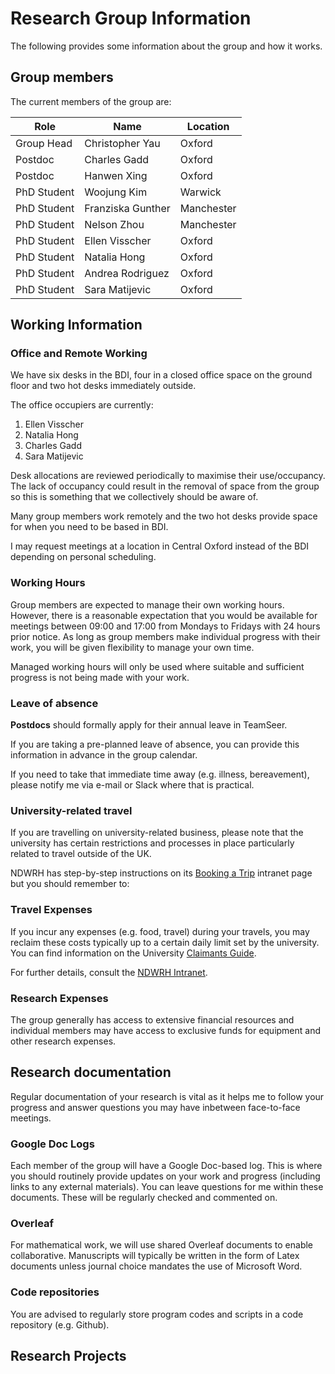 # Research Group Information

The following provides some information about the group and how it works.

## Group members

The current members of the group are:

|Role|Name|Location|
|-------|-----------------|-------|
|Group Head|Christopher Yau|Oxford|
|Postdoc|Charles Gadd|Oxford|
|Postdoc|Hanwen Xing|Oxford|
|PhD Student|Woojung Kim|Warwick|
|PhD Student|Franziska Gunther|Manchester|
|PhD Student|Nelson Zhou|Manchester|
|PhD Student|Ellen Visscher|Oxford|
|PhD Student|Natalia Hong|Oxford|
|PhD Student|Andrea Rodriguez|Oxford|
|PhD Student|Sara Matijevic|Oxford|

## Working Information

### Office and Remote Working

We have six desks in the BDI, four in a closed office space on the ground floor and two hot desks immediately outside.

The office occupiers are currently:

1. Ellen Visscher
2. Natalia Hong
3. Charles Gadd
4. Sara Matijevic

Desk allocations are reviewed periodically to maximise their use/occupancy. The lack of occupancy could result in the removal of space from the group so this is something that we collectively should be aware of.

Many group members work remotely and the two hot desks provide space for when you need to be based in BDI.

I may request meetings at a location in Central Oxford instead of the BDI depending on personal scheduling.

### Working Hours

Group members are expected to manage their own working hours. However, there is a reasonable expectation that you would be available for meetings between 09:00 and 17:00 from Mondays to Fridays with 24 hours prior notice. As long as group members make individual progress with their work, you will be given flexibility to manage your own time.

Managed working hours will only be used where suitable and sufficient progress is not being made with your work.

### Leave of absence

**Postdocs** should formally apply for their annual leave in TeamSeer.

If you are taking a pre-planned leave of absence, you can provide this information in advance in the group calendar. 

If you need to take that immediate time away (e.g. illness, bereavement), please notify me via e-mail or Slack where that is practical.

### University-related travel

If you are travelling on university-related business, please note that the university has certain restrictions and processes in place particularly related to travel outside of the UK. 

NDWRH has step-by-step instructions on its [Booking a Trip](https://unioxfordnexus.sharepoint.com/sites/NDWR-NDWRHIntranet/SitePages/Booking-a-Trip.aspx) intranet page but you should remember to:

### Travel Expenses

If you incur any expenses (e.g. food, travel) during your travels, you may reclaim these costs typically up to a certain daily limit set by the university. You can find information on the University [Claimants Guide](https://finance.admin.ox.ac.uk/travel-expenses-claimants-guide).

For further details, consult the [NDWRH Intranet](https://unioxfordnexus.sharepoint.com/sites/NDWR-NDWRHIntranet).

### Research Expenses

The group generally has access to extensive financial resources and individual members may have access to exclusive funds for equipment and other research expenses.


## Research documentation

Regular documentation of your research is vital as it helps me to follow your progress and answer questions you may have inbetween face-to-face meetings. 

### Google Doc Logs

Each member of the group will have a Google Doc-based log. This is where you should routinely provide updates on your work and progress (including links to any external materials).  You can leave questions for me within these documents. These will be regularly checked and commented on. 

### Overleaf

For mathematical work, we will use shared Overleaf documents to enable collaborative. Manuscripts will typically be written in the form of Latex documents unless journal choice mandates the use of Microsoft Word.

### Code repositories

You are advised to regularly store program codes and scripts in a code repository (e.g. Github).

## Research Projects
